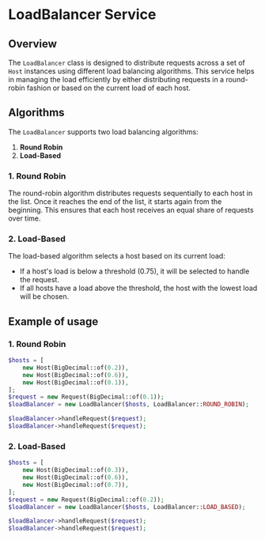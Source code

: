 # LoadBalancer Service

## Overview

The `LoadBalancer` class is designed to distribute requests across a set of `Host` instances using different load balancing algorithms. This service helps in managing the load efficiently by either distributing requests in a round-robin fashion or based on the current load of each host.

## Algorithms

The `LoadBalancer` supports two load balancing algorithms:

1. **Round Robin**
2. **Load-Based**

### 1. Round Robin

The round-robin algorithm distributes requests sequentially to each host in the list. Once it reaches the end of the list, it starts again from the beginning. This ensures that each host receives an equal share of requests over time.

### 2. Load-Based

The load-based algorithm selects a host based on its current load:
- If a host's load is below a threshold (0.75), it will be selected to handle the request.
- If all hosts have a load above the threshold, the host with the lowest load will be chosen.

## Example of usage
### 1. Round Robin
```php
$hosts = [
    new Host(BigDecimal::of(0.2)),
    new Host(BigDecimal::of(0.6)),
    new Host(BigDecimal::of(0.1)),
];
$request = new Request(BigDecimal::of(0.1));
$loadBalancer = new LoadBalancer($hosts, LoadBalancer::ROUND_ROBIN);

$loadBalancer->handleRequest($request);
$loadBalancer->handleRequest($request);
```

### 2. Load-Based
```php
$hosts = [
    new Host(BigDecimal::of(0.3)),
    new Host(BigDecimal::of(0.6)),
    new Host(BigDecimal::of(0.7)),
];
$request = new Request(BigDecimal::of(0.2));
$loadBalancer = new LoadBalancer($hosts, LoadBalancer::LOAD_BASED);

$loadBalancer->handleRequest($request);
$loadBalancer->handleRequest($request);

```